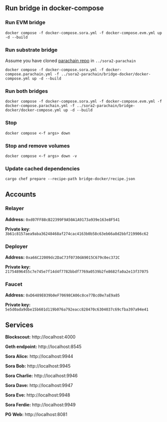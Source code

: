 ## Run bridge in docker-compose

### Run EVM bridge

```
docker compose -f docker-compose.sora.yml -f docker-compose.evm.yml up -d --build
```

### Run substrate bridge

Assume you have cloned [parachain repo](https://github.com/sora-xor/sora2-parachain) in `../sora2-parachain`

```
docker compose -f docker-compose.sora.yml -f docker-compose.parachain.yml -f ../sora2-parachain/bridge-docker/docker-compose.yml up -d --build
```

### Run both bridges

```
docker compose -f docker-compose.sora.yml -f docker-compose.evm.yml -f docker-compose.parachain.yml -f ../sora2-parachain/bridge-docker/docker-compose.yml up -d --build
```

### Stop

```
docker compose <-f args> down
```

### Stop and remove volumes

```
docker compose <-f args> down -v 
```

### Update cached dependencies

```
cargo chef prepare --recipe-path bridge-docker/recipe.json
```


## Accounts

### Relayer

**Address:** `0xd07FF88cB22399F9A50A1A9173a939e163e8F541`

**Private key**: `3b61c8157aea9aba36248468af274cac4163b0b58c63eb66a8d2bbf219906c62`

### Deployer

**Address:** `0xa66C22009dc2DaC73f0730dA9015C679c0ec372C`

**Private key:** `21754896455c7e745e7f14d4f7782bbdf7769a0539b2fe8682fa0a2e13f37075`

### Faucet

**Address:** `0xD6489E039b0eF70698CA06c8ce77Bcd0e7aE9a85`

**Private key:** `5e5d0ada9dbe15b601d119b076a792eacc828470c6304037c69cfba397a94e41`

## Services

**Blockscout:** http://localhost:4000

**Geth endpoint:** http://localhost:8545

**Sora Alice:** http://localhost:9944

**Sora Bob:** http://localhost:9945

**Sora Charlie:** http://localhost:9946

**Sora Dave:** http://localhost:9947

**Sora Eve:** http://localhost:9948

**Sora Ferdie:** http://localhost:9949

**PG Web:** http://localhost:8081
